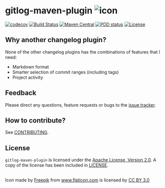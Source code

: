 # gitlog-maven-plugin ![icon](/src/site/resources/images/icon_64.png)

[![codecov](https://codecov.io/gh/llorllale/gitlog-maven-plugin/branch/master/graph/badge.svg)](https://codecov.io/gh/llorllale/gitlog-maven-plugin)
[![Build Status](https://travis-ci.org/llorllale/gitlog-maven-plugin.svg?branch=master)](https://travis-ci.org/llorllale/gitlog-maven-plugin)
[![Maven Central](https://maven-badges.herokuapp.com/maven-central/org.llorllale/gitlog-maven-plugin/badge.svg)](https://maven-badges.herokuapp.com/maven-central/org.llorllale/gitlog-maven-plugin)
[![PDD status](http://www.0pdd.com/svg?name=llorllale/gitlog-maven-plugin)](http://www.0pdd.com/p?name=llorllale/gitlog-maven-plugin)
[![License](https://img.shields.io/badge/License-Apache%202.0-blue.svg)](https://llorllale.github.io/gitlog-maven-plugin/license.html)

## Why another changelog plugin?
None of the other changelog plugins has the combinations of features that I need:
* Markdown format
* Smarter selection of commit ranges (including tags)
* Project activity

## Feedback
Please direct any questions, feature requests or bugs to the [issue tracker](https://github.com/llorllale/gitlog-maven-plugin/issues/).

## How to contribute?
See [CONTRIBUTING](./CONTRIBUTING.md).

## License
`gitlog-maven-plugin` is licensed under the [Apache License, Version 2.0](http://www.apache.org/licenses/LICENSE-2.0). A copy of the license has been included
in [LICENSE](./LICENSE).

<br/>

<div>Icon made by <a href="http://www.freepik.com" title="Freepik">Freepik</a> from <a href="https://www.flaticon.com/" title="Flaticon">www.flaticon.com</a> is licensed by <a href="http://creativecommons.org/licenses/by/3.0/" title="Creative Commons BY 3.0" target="_blank">CC BY 3.0</a></div>

